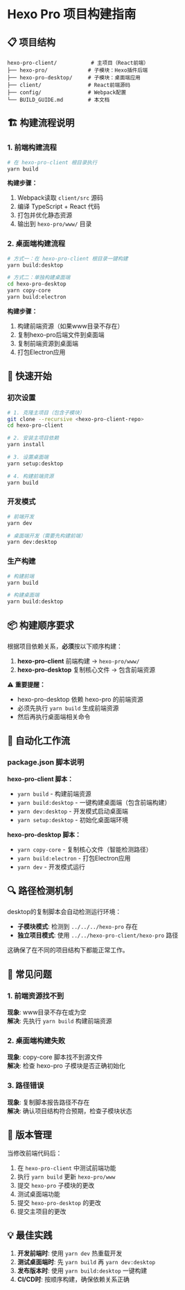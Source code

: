 # Hexo Pro 项目构建指南

## 📋 项目结构

```
hexo-pro-client/           # 主项目（React前端）
├── hexo-pro/             # 子模块：Hexo插件后端
├── hexo-pro-desktop/     # 子模块：桌面端应用
├── client/               # React前端源码
├── config/               # Webpack配置
└── BUILD_GUIDE.md        # 本文档
```

## 🏗️ 构建流程说明

### 1. 前端构建流程

```bash
# 在 hexo-pro-client 根目录执行
yarn build
```

**构建步骤：**
1. Webpack读取 `client/src` 源码
2. 编译 TypeScript + React 代码
3. 打包并优化静态资源
4. 输出到 `hexo-pro/www/` 目录

### 2. 桌面端构建流程

```bash
# 方式一：在 hexo-pro-client 根目录一键构建
yarn build:desktop

# 方式二：单独构建桌面端
cd hexo-pro-desktop
yarn copy-core
yarn build:electron
```

**构建步骤：**
1. 构建前端资源（如果www目录不存在）
2. 复制hexo-pro后端文件到桌面端
3. 复制前端资源到桌面端
4. 打包Electron应用

## 🚀 快速开始

### 初次设置

```bash
# 1. 克隆主项目（包含子模块）
git clone --recursive <hexo-pro-client-repo>
cd hexo-pro-client

# 2. 安装主项目依赖
yarn install

# 3. 设置桌面端
yarn setup:desktop

# 4. 构建前端资源
yarn build
```

### 开发模式

```bash
# 前端开发
yarn dev

# 桌面端开发（需要先构建前端）
yarn dev:desktop
```

### 生产构建

```bash
# 构建前端
yarn build

# 构建桌面端
yarn build:desktop
```

## 📦 构建顺序要求

根据项目依赖关系，**必须**按以下顺序构建：

1. **hexo-pro-client** 前端构建 → `hexo-pro/www/`
2. **hexo-pro-desktop** 复制核心文件 → 包含前端资源

⚠️ **重要提醒：**
- hexo-pro-desktop 依赖 hexo-pro 的前端资源
- 必须先执行 `yarn build` 生成前端资源
- 然后再执行桌面端相关命令

## 🔄 自动化工作流

### package.json 脚本说明

**hexo-pro-client 脚本：**
- `yarn build` - 构建前端资源
- `yarn build:desktop` - 一键构建桌面端（包含前端构建）
- `yarn dev:desktop` - 开发模式启动桌面端
- `yarn setup:desktop` - 初始化桌面端环境

**hexo-pro-desktop 脚本：**
- `yarn copy-core` - 复制核心文件（智能检测路径）
- `yarn build:electron` - 打包Electron应用
- `yarn dev` - 开发模式运行

## 🔍 路径检测机制

desktop的复制脚本会自动检测运行环境：

- **子模块模式**: 检测到 `../../../hexo-pro` 存在
- **独立项目模式**: 使用 `../../hexo-pro-client/hexo-pro` 路径

这确保了在不同的项目结构下都能正常工作。

## 🚨 常见问题

### 1. 前端资源找不到

**现象**: www目录不存在或为空  
**解决**: 先执行 `yarn build` 构建前端资源

### 2. 桌面端构建失败

**现象**: copy-core 脚本找不到源文件  
**解决**: 检查 hexo-pro 子模块是否正确初始化

### 3. 路径错误

**现象**: 复制脚本报告路径不存在  
**解决**: 确认项目结构符合预期，检查子模块状态

## 📝 版本管理

当修改前端代码后：

1. 在 `hexo-pro-client` 中测试前端功能
2. 执行 `yarn build` 更新 `hexo-pro/www`
3. 提交 `hexo-pro` 子模块的更改
4. 测试桌面端功能
5. 提交 `hexo-pro-desktop` 的更改
6. 提交主项目的更改

## 💡 最佳实践

1. **开发前端时**: 使用 `yarn dev` 热重载开发
2. **测试桌面端时**: 先 `yarn build` 再 `yarn dev:desktop`
3. **发布版本时**: 使用 `yarn build:desktop` 一键构建
4. **CI/CD时**: 按顺序构建，确保依赖关系正确 